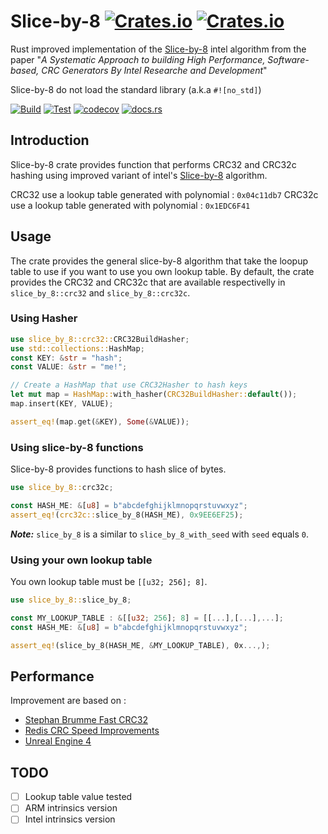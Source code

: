 # Slice-by-8 [![Crates.io](https://img.shields.io/crates/v/slice-by-8?style=plastic)](https://crates.io/crates/slice-by-8) [![Crates.io](https://img.shields.io/crates/l/slice-by-8?style=plastic)](https://choosealicense.com/licenses/mit/)

Rust improved implementation of the [Slice-by-8](http://slicing-by-8.sourceforge.net/) intel algorithm from the paper "*A Systematic Approach to building High Performance, Software-based, CRC Generators By Intel Researche and Development*"

Slice-by-8 do not load the standard library (a.k.a `#![no_std]`)

[![Build](https://github.com/HUD-Software/slice-by-8/actions/workflows/Build.yml/badge.svg)](https://github.com/HUD-Software/slice-by-8/actions/workflows/Build.yml) [![Test](https://github.com/HUD-Software/slice-by-8/actions/workflows/Test.yml/badge.svg)](https://github.com/HUD-Software/slice-by-8/actions/workflows/Test.yml) [![codecov](https://codecov.io/gh/HUD-Software/slice-by-8/branch/main/graph/badge.svg?token=KG7SEUBDUF)](https://codecov.io/gh/HUD-Software/slice-by-8) [![docs.rs](https://img.shields.io/docsrs/slice-by-8?style=plastic)](https://docs.rs/slice-by-8/latest/cityhash_sys/)

## Introduction

Slice-by-8 crate provides function that performs CRC32 and CRC32c hashing using improved variant of intel's [Slice-by-8](http://slicing-by-8.sourceforge.net/) algorithm. 

CRC32 use a lookup table generated with polynomial : `0x04c11db7`
CRC32c use a lookup table generated with polynomial : `0x1EDC6F41`

## Usage

The crate provides the general slice-by-8 algorithm that take the loopup table to use if you want to use you own lookup table.
By default, the crate provides the CRC32 and CRC32c that are available respectivelly in `slice_by_8::crc32` and `slice_by_8::crc32c`.

### Using Hasher

```rust
use slice_by_8::crc32::CRC32BuildHasher;
use std::collections::HashMap;
const KEY: &str = "hash";
const VALUE: &str = "me!";

// Create a HashMap that use CRC32Hasher to hash keys
let mut map = HashMap::with_hasher(CRC32BuildHasher::default());
map.insert(KEY, VALUE);

assert_eq!(map.get(&KEY), Some(&VALUE));
```

### Using slice-by-8 functions

Slice-by-8 provides functions to hash slice of bytes.

```rust
use slice_by_8::crc32c;

const HASH_ME: &[u8] = b"abcdefghijklmnopqrstuvwxyz";
assert_eq!(crc32c::slice_by_8(HASH_ME), 0x9EE6EF25);
```

***Note:*** `slice_by_8` is a similar to `slice_by_8_with_seed` with `seed` equals `0`.

### Using your own lookup table

You own lookup table must be `[[u32; 256]; 8]`.

```rust ignore
use slice_by_8::slice_by_8;

const MY_LOOKUP_TABLE : &[[u32; 256]; 8] = [[...],[...],...];
const HASH_ME: &[u8] = b"abcdefghijklmnopqrstuvwxyz";

assert_eq!(slice_by_8(HASH_ME, &MY_LOOKUP_TABLE), 0x...,);
```

## Performance

Improvement are based on :

* [Stephan Brumme Fast CRC32](https://create.stephan-brumme.com/crc32/)
* [Redis CRC Speed Improvements](https://matt.sh/redis-crcspeed)
* [Unreal Engine 4](https://github.com/EpicGames/UnrealEngine/)

## TODO

* [ ] Lookup table value tested
* [ ] ARM intrinsics version
* [ ] Intel intrinsics version
